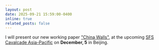 ```yaml
---
layout: post
date: 2025-09-21 15:59:00-0400
inline: true
related_posts: false
---
```


I will present our new working paper ["China Walls"](https://papers.ssrn.com/sol3/papers.cfm?abstract_id=5027692), at the upcoming [SFS Cavalcade Asia-Pacific](https://sfs.org/financecavalcades/sfs-cavalcade-asia-pacific/) on **December, 5** in Beijing. 


